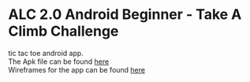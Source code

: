  # ALC 2.0 Android Beginner - Take A Climb Challenge<br>
tic tac toe android app. <br>
The Apk file can be found [here](https://github.com/skihumba/ticTacToe/tree/master/tictactoe%20APK) <br>
Wireframes for the app can be found [here](https://github.com/skihumba/ticTacToe/tree/master/Wireframe)
